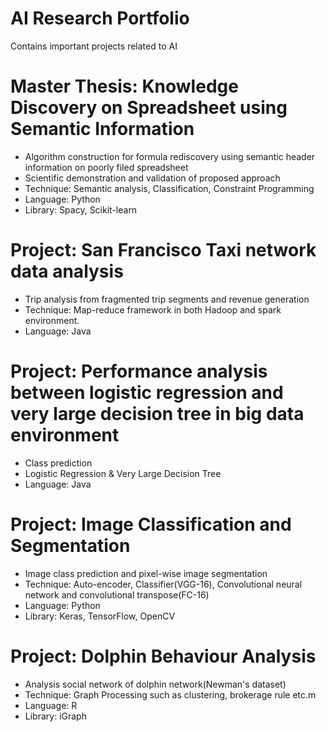 # AI Research Portfolio
Contains important projects related to AI


# Master Thesis: Knowledge Discovery on Spreadsheet using Semantic Information

- Algorithm construction for formula rediscovery using semantic header information on poorly filed spreadsheet
- Scientific demonstration and validation of proposed approach
- Technique: Semantic analysis, Classification, Constraint Programming 
- Language: Python 
- Library: Spacy, Scikit-learn


# Project: San Francisco Taxi network data analysis
- Trip analysis from fragmented trip segments and revenue generation
- Technique: Map-reduce framework in both Hadoop and spark environment.
- Language: Java

# Project: Performance analysis between logistic regression and very large decision tree in big data environment
- Class prediction
- Logistic Regression & Very Large Decision Tree
- Language: Java

# Project: Image Classification and Segmentation
- Image class prediction and pixel-wise image segmentation
- Technique: Auto-encoder, Classifier(VGG-16),  Convolutional neural network and convolutional transpose(FC-16)
- Language: Python 
- Library: Keras, TensorFlow, OpenCV

# Project: Dolphin Behaviour Analysis
- Analysis social network of dolphin network(Newman's dataset) 
- Technique: Graph Processing such as clustering, brokerage rule etc.m 
- Language: R 
- Library: iGraph
